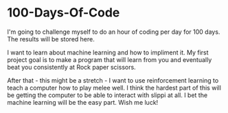 # 100-Days-Of-Code
I'm going to challenge myself to do an hour of coding per day for 100 days. The results will be stored here. 

I want to learn about machine learning and how to impliment it. My first project goal is to make a program that will learn from you and eventually beat you consistently at Rock paper scissors. 

After that - this might be a stretch - I want to use reinforcement learning to teach a computer how to play melee well. I think the hardest part of this will be getting the computer to be able to interact with slippi at all. I bet the machine learning will be the easy part. Wish me luck!

